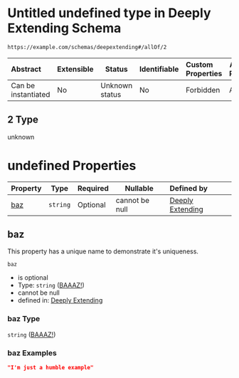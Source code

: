 # Untitled undefined type in Deeply Extending Schema

```txt
https://example.com/schemas/deepextending#/allOf/2
```




| Abstract            | Extensible | Status         | Identifiable | Custom Properties | Additional Properties | Access Restrictions | Defined In                                                                                           |
| :------------------ | ---------- | -------------- | ------------ | :---------------- | --------------------- | ------------------- | ---------------------------------------------------------------------------------------------------- |
| Can be instantiated | No         | Unknown status | No           | Forbidden         | Allowed               | none                | [deepextending.schema.json\*](../generated-schemas/deepextending.schema.json "open original schema") |

## 2 Type

unknown

# undefined Properties

| Property    | Type     | Required | Nullable       | Defined by                                                                                                                             |
| :---------- | -------- | -------- | -------------- | :------------------------------------------------------------------------------------------------------------------------------------- |
| [baz](#baz) | `string` | Optional | cannot be null | [Deeply Extending](deepextending-allof-2-properties-baaaz.md "https&#x3A;//example.com/schemas/deepextending#/allOf/2/properties/baz") |

## baz

This property has a unique name to demonstrate it's uniqueness.


`baz`

-   is optional
-   Type: `string` ([BAAAZ!](deepextending-allof-2-properties-baaaz.md))
-   cannot be null
-   defined in: [Deeply Extending](deepextending-allof-2-properties-baaaz.md "https&#x3A;//example.com/schemas/deepextending#/allOf/2/properties/baz")

### baz Type

`string` ([BAAAZ!](deepextending-allof-2-properties-baaaz.md))

### baz Examples

```json
"I'm just a humble example"
```
